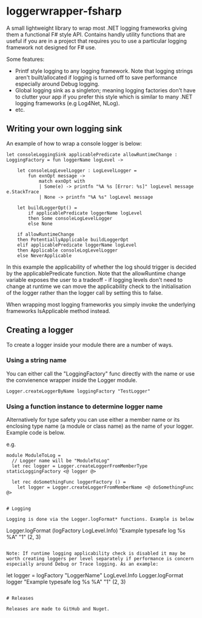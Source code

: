 # loggerwrapper-fsharp

A small lightweight library to wrap most .NET logging frameworks giving them a functional F# style API.
Contains handly utility functions that are useful if you are in a project that requires you to use a particular logging framework not designed for F# use.

Some features:

- Printf style logging to any logging framework. Note that logging strings aren't built/allocated if logging is turned off to save performance especially around Debug logging.
- Global logging sink as a singleton; meaning logging factories don't have to clutter your app if you prefer this style which is similar to many .NET logging frameworks (e.g Log4Net, NLog).
- etc.

## Writing your own logging sink

An example of how to wrap a console logger is below:

```
let consoleLoggingSink applicablePredicate allowRuntimeChange : LoggingFactory = fun loggerName logLevel -> 
    
    let consoleLogLevelLogger : LogLevelLogger = 
        fun exnOpt message ->
            match exnOpt with
            | Some(e) -> printfn "%A %s [Error: %s]" logLevel message e.StackTrace
            | None -> printfn "%A %s" logLevel message
    
    let buildLoggerOpt() =  
        if applicablePredicate loggerName logLevel
        then Some consoleLogLevelLogger
        else None

    if allowRuntimeChange
    then PotentiallyApplicable buildLoggerOpt
    elif applicablePredicate loggerName logLevel
    then Applicable consoleLogLevelLogger
    else NeverApplicable
```

In this example the applicability of whether the log should trigger is decided by the applicablePredicate function. Note that the allowRuntime change variable exposes the user to a tradeoff - if logging levels don't need to change at runtime we can move the applicability check to the initialisation of the logger rather than the logger call by setting this to false.

When wrapping most logging frameworks you simply invoke the underlying frameworks IsApplicable method instead.

## Creating a logger

To create a logger inside your module there are a number of ways.

### Using a string name

You can either call the "LoggingFactory" func directly with the name or use the convienence wrapper inside the Logger module.

```
Logger.createLoggerByName loggingFactory "TestLogger"
```

### Using a function instance to determine logger name

Alternatively for type safety you can use either a member name or its enclosing type name (a module or class name) as the name of your logger. Example code is below.

e.g.

```
module ModuleToLog = 
  // Logger name will be "ModuleToLog"
  let rec logger = Logger.createLoggerFromMemberType staticLoggingFactory <@ logger @>

  let rec doSomethingFunc loggerFactory () = 
    let logger = Logger.createLoggerFromMemberName <@ doSomethingFunc @>


# Logging

Logging is done via the Logger.logFormat* functions. Example is below

```
Logger.logFormat (logFactory LogLevel.Info) "Example typesafe log %s %A" "1" (2, 3)
```

Note: If runtime logging applicability check is disabled it may be worth creating loggers per level separately if performance is concern
especially around Debug or Trace logging. As an example:

```
let logger = logFactory "LoggerName" LogLevel.Info
Logger.logFormat logger "Example typesafe log %s %A" "1" (2, 3)
```

# Releases

Releases are made to GitHub and Nuget.